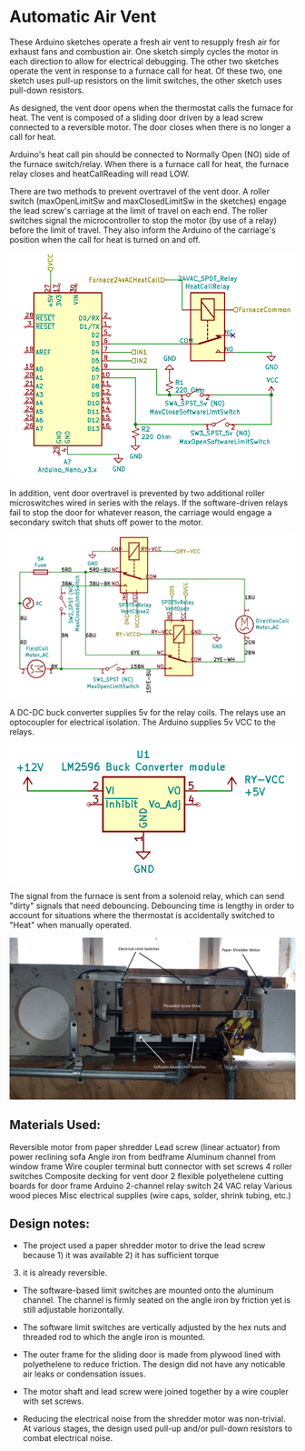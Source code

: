 # Automatic Air Vent

These Arduino sketches operate a fresh air vent to resupply fresh air for exhaust fans and combustion air.
One sketch simply cycles the motor in each direction to allow for electrical debugging. The other two sketches
operate the vent in response to a furnace call for heat. Of these two, one sketch uses pull-up resistors on the 
limit switches, the other sketch uses pull-down resistors. 

As designed, the vent door opens when the thermostat calls the furnace for heat. The vent is composed
of a sliding door driven by a lead screw connected to a reversible motor. The door closes when there is no longer
a call for heat. 

Arduino's heat call pin should be connected to Normally Open (NO) side of the furnace switch/relay.
When there is a furnace call for heat, the furnace relay closes and heatCallReading will read LOW. 

There are two methods to prevent overtravel of the vent door. A roller switch (maxOpenLimitSw and maxClosedLimitSw
in the sketches) engage the lead screw's carriage at the limit of travel on each end. The roller switches signal the
microcontroller to stop the motor (by use of a relay) before the limit of travel. They also inform the Arduino of the
carriage's position when the call for heat is turned on and off.

![VentArduinoSchematic](/Images/VentArduinoSchematic.png)

In addition, vent door overtravel is prevented by two additional roller microswitches wired
in series with the relays. If the software-driven relays fail to stop the door for whatever reason, the
carriage would engage a secondary switch that shuts off power to the motor.

![VentControlSchematic](/Images/VentControlSchematic.png)

A DC-DC buck converter supplies 5v for the relay coils. The relays use an optocoupler for electrical isolation. The
Arduino supplies 5v VCC to the relays.

![BuckConverterSchematic](/Images/BuckConverterSchematic.png)

The signal from the furnace is sent from a solenoid relay, which can send "dirty" signals that need debouncing.
Debouncing time is lengthy in order to account for situations where the thermostat is accidentally switched
to "Heat" when manually operated.


![VentHardwarePic](Images/VentHardwarePic.jpg)

## Materials Used:
Reversible motor from paper shredder 
Lead screw (linear actuator) from power reclining sofa
Angle iron from bedframe
Aluminum channel from window frame
Wire coupler terminal butt connector with set screws
4 roller switches
Composite decking for vent door
2 flexible polyethelene cutting boards for door frame
Arduino
2-channel relay switch
24 VAC relay
Various wood pieces
Misc electrical supplies (wire caps, solder, shrink tubing, etc.)

## Design notes:
* The project used a paper shredder motor to drive the lead screw because 1) it was available 2) it has sufficient torque
3) it is already reversible.
  
* The software-based limit switches are mounted onto the aluminum channel. The channel is firmly seated on the angle iron by friction
yet is still adjustable horizontally.

* The software limit switches are vertically adjusted by the hex nuts and threaded rod to which the
angle iron is mounted.

* The outer frame for the sliding door is made from plywood lined with polyethelene to reduce friction. The design did not have
any noticable air leaks or condensation issues.

* The motor shaft and lead screw were joined together by a wire coupler with set screws.

* Reducing the electrical noise from the shredder motor was non-trivial. At various stages, the design used pull-up and/or pull-down resistors to
combat electrical noise. 

